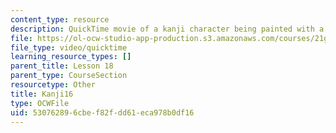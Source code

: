 ```yaml
---
content_type: resource
description: QuickTime movie of a kanji character being painted with a brush.
file: https://ol-ocw-studio-app-production.s3.amazonaws.com/courses/21g-504-japanese-iv-spring-2009/530762896cbef82fdd61eca978b0df16_Kanji16.mov
file_type: video/quicktime
learning_resource_types: []
parent_title: Lesson 18
parent_type: CourseSection
resourcetype: Other
title: Kanji16
type: OCWFile
uid: 53076289-6cbe-f82f-dd61-eca978b0df16
---
```

